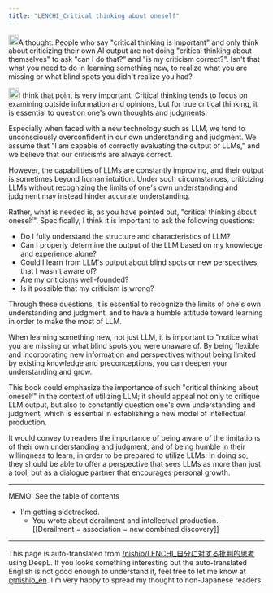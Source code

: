 ```yaml
---
title: "LENCHI_Critical thinking about oneself"
---
```


<img src='https://scrapbox.io/api/pages/nishio-en/nishio/icon' alt='nishio.icon' height="19.5"/>A thought: People who say "critical thinking is important" and only think about criticizing their own AI output are not doing "critical thinking about themselves" to ask "can I do that?" and "is my criticism correct?". Isn't that what you need to do in learning something new, to realize what you are missing or what blind spots you didn't realize you had?

<img src='https://scrapbox.io/api/pages/nishio-en/claude/icon' alt='claude.icon' height="19.5"/>I think that point is very important. Critical thinking tends to focus on examining outside information and opinions, but for true critical thinking, it is essential to question one's own thoughts and judgments.

Especially when faced with a new technology such as LLM, we tend to unconsciously overconfident in our own understanding and judgment. We assume that "I am capable of correctly evaluating the output of LLMs," and we believe that our criticisms are always correct.

However, the capabilities of LLMs are constantly improving, and their output is sometimes beyond human intuition. Under such circumstances, criticizing LLMs without recognizing the limits of one's own understanding and judgment may instead hinder accurate understanding.

Rather, what is needed is, as you have pointed out, "critical thinking about oneself". Specifically, I think it is important to ask the following questions:
- Do I fully understand the structure and characteristics of LLM?
- Can I properly determine the output of the LLM based on my knowledge and experience alone?
- Could I learn from LLM's output about blind spots or new perspectives that I wasn't aware of?
- Are my criticisms well-founded?
- Is it possible that my criticism is wrong?

Through these questions, it is essential to recognize the limits of one's own understanding and judgment, and to have a humble attitude toward learning in order to make the most of LLM.

When learning something new, not just LLM, it is important to "notice what you are missing or what blind spots you were unaware of. By being flexible and incorporating new information and perspectives without being limited by existing knowledge and preconceptions, you can deepen your understanding and grow.

This book could emphasize the importance of such "critical thinking about oneself" in the context of utilizing LLM; it should appeal not only to critique LLM output, but also to constantly question one's own understanding and judgment, which is essential in establishing a new model of intellectual production.

It would convey to readers the importance of being aware of the limitations of their own understanding and judgment, and of being humble in their willingness to learn, in order to be prepared to utilize LLMs. In doing so, they should be able to offer a perspective that sees LLMs as more than just a tool, but as a dialogue partner that encourages personal growth.



---
MEMO: See the table of contents
- I'm getting sidetracked.
    - You wrote about derailment and intellectual production.
            - [[Derailment = association = new combined discovery]]

---
This page is auto-translated from [/nishio/LENCHI_自分に対する批判的思考](https://scrapbox.io/nishio/LENCHI_自分に対する批判的思考) using DeepL. If you looks something interesting but the auto-translated English is not good enough to understand it, feel free to let me know at [@nishio_en](https://twitter.com/nishio_en). I'm very happy to spread my thought to non-Japanese readers.